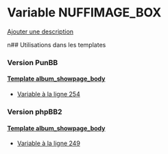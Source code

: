 # Variable NUFFIMAGE_BOX
[Ajouter une description](https://fa-tvars.appspot.com/NUFFIMAGE_BOX)

n## Utilisations dans les templates

### Version PunBB

#### [Template album_showpage_body](punbb/album_showpage_body.md)
* [Variable à la ligne 254](../punbb/album_showpage_body.tpl#L254)

### Version phpBB2

#### [Template album_showpage_body](subsilver/album_showpage_body.md)
* [Variable à la ligne 249](../subsilver/album_showpage_body.tpl#L249)
